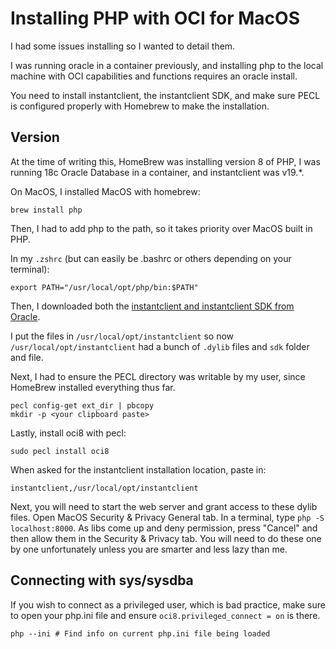 # Installing PHP with OCI for MacOS

I had some issues installing so I wanted to detail them.

I was running oracle in a container previously, and installing php to the local machine with OCI capabilities and functions requires an oracle install.

You need to install instantclient, the instantclient SDK, and make sure PECL is configured properly with Homebrew to make the installation.

## Version

At the time of writing this, HomeBrew was installing version 8 of PHP, I was running 18c Oracle Database in a container, and instantclient was v19.*.

On MacOS, I installed MacOS with homebrew:

```
brew install php
```

Then, I had to add php to the path, so it takes priority over MacOS built in PHP.

In my `.zshrc` (but can easily be .bashrc or others depending on your terminal):

```
export PATH="/usr/local/opt/php/bin:$PATH"
```

Then, I downloaded both the [instantclient and instantclient SDK from Oracle](https://www.oracle.com/database/technologies/instant-client.html).

I put the files in `/usr/local/opt/instantclient` so now `/usr/local/opt/instantclient` had a bunch of `.dylib` files and `sdk` folder and file.

Next, I had to ensure the PECL directory was writable by my user, since HomeBrew installed everything thus far.

```
pecl config-get ext_dir | pbcopy
mkdir -p <your clipboard paste>
```

Lastly, install oci8 with pecl:

```
sudo pecl install oci8
```

When asked for the instantclient installation location, paste in:

```
instantclient,/usr/local/opt/instantclient
```

Next, you will need to start the web server and grant access to these dylib files.  Open MacOS Security & Privacy General tab.  In a terminal, type `php -S localhost:8000`.  As libs come up and deny permission, press "Cancel" and then allow them in the Security & Privacy tab.  You will need to do these one by one unfortunately unless you are smarter and less lazy than me. 


## Connecting with sys/sysdba

If you wish to connect as a privileged user, which is bad practice, make sure to open your php.ini file and ensure `oci8.privileged_connect = on` is there.

```
php --ini # Find info on current php.ini file being loaded
```